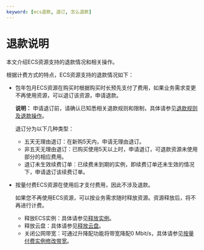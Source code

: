 ```yaml
---
keyword: [ecs退款, 退订, 怎么退款]
---
```


# 退款说明

本文介绍ECS资源支持的退款情况和相关操作。

根据计费方式的特点，ECS资源支持的退款情况如下：

-   包年包月ECS资源在购买时根据购买时长预先支付了费用，如果业务需求变更不再使用资源，可以退订该资源，申请退款。

    **说明：** 申请退订前，请确认已知悉相关退款规则和限制，具体请参见[退款规则及退款操作](https://help.aliyun.com/document_detail/37096.html)。

    退订分为以下几种类型：

    -   五天无理由退订：在新购5天内，申请无理由退订。
    -   非五天无理由退订：已购买使用5天以上时，申请退订，可退款资源未使用部分的相应费用。
    -   退订未生效续费订单：已续费未到期的实例，即续费订单还未生效的情况下，申请退订该续费订单。
-   按量付费ECS资源在使用后才支付费用，因此不涉及退款。

    如果您不再使用ECS资源，可以按业务需求随时释放资源。资源释放后，将不再进行计费。

    -   释放ECS实例：具体请参见[释放实例](/cn.zh-CN/实例/管理实例/释放实例.md)。
    -   释放云盘：具体请参见[释放云盘](/cn.zh-CN/块存储/云盘基础操作/释放云盘.md)。
    -   关闭公网带宽：可通过升降配功能将带宽降配0 Mbit/s，具体请参见[按量付费实例修改带宽](/cn.zh-CN/实例/升降配实例/修改带宽配置/按量付费实例修改带宽.md)。

